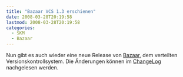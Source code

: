 ```yaml
---
title: "Bazaar VCS 1.3 erschienen"
date: 2008-03-28T20:19:58
lastmod: 2008-03-28T20:19:58
categories:
  - SKM
  - Bazaar
---
```

Nun gibt es auch wieder eine neue Release von [Bazaar](http://bazaar-vcs.org), dem verteilten Versionskontrollsystem. 
Die Änderungen können im [ChangeLog](https://launchpad.net/bzr/1.3/1.3/) nachgelesen werden.
